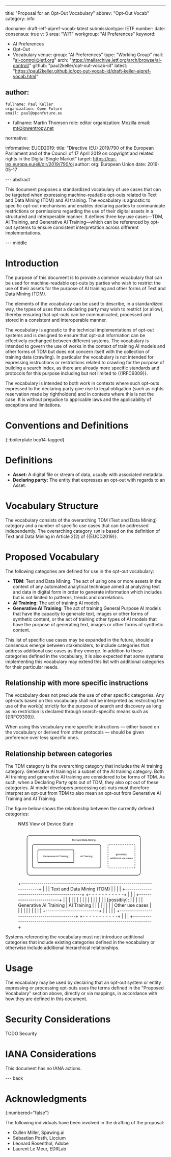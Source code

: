 ---
title: "Proposal for an Opt-Out Vocabulary"
abbrev: "Opt-Out Vocab"
category: info

docname: draft-ietf-aipref-vocab-latest
submissiontype: IETF
number:
date:
consensus: true
v: 3
area: "WIT"
workgroup: "AI Preferences"
keyword:
 - AI Preferences
 - Opt-Out
 - Vocabulary
venue:
  group: "AI Preferences"
  type: "Working Group"
  mail: "ai-control@ietf.org"
  arch: "https://mailarchive.ietf.org/arch/browse/ai-control/"
  github: "paul2keller/opt-out-vocab-id"
  latest: "https://paul2keller.github.io/opt-out-vocab-id/draft-keller-aipref-vocab.html"

author:
  - 
    fullname: Paul Keller
    organization: Open Future
    email: paul@openfuture.eu
  -
    fullname: Martin Thomson
    role: editor
    organization: Mozilla
    email: mt@lowentropy.net

normative:

informative:
 EUCD2019:
    title: "Directive (EU) 2019/790 of the European Parliament and of the Council of 17 April 2019 on copyright and related rights in the Digital Single Market"
    target: https://eur-lex.europa.eu/eli/dir/2019/790/oj
    author:
     org: European Union
    date: 2019-05-17

--- abstract

This document proposes a standardized vocabulary of use cases that can be targeted when expressing machine-readable opt-outs related to Text and Data Mining (TDM) and AI training. The vocabulary is agnostic to specific opt-out mechanisms and enables declaring parties to communicate restrictions or permissions regarding the use of their digital assets in a structured and interoperable manner. It defines three key use cases—TDM, AI Training, and Generative AI Training—which can be referenced by opt-out systems to ensure consistent interpretation across different implementations.

--- middle

# Introduction

The purpose of this document is to provide a common vocabulary that can be used for machine-readable opt-outs by parties who wish to restrict the use of their assets for the purpose of AI training and other forms of Text and Data Mining (TDM).

The elements of the vocabulary can be used to describe, in a standardized way, the types of uses that a declaring party may wish to restrict (or allow), thereby ensuring that opt-outs can be communicated, processed and stored in a consistent and interoperable manner.

The vocabulary is agnostic to the technical implementations of opt-out systems and is designed to ensure that opt-out information can be effectively exchanged between different systems. The vocabulary is intended to govern the use of works in the context of training AI models and other forms of TDM but does not concern itself with the collection of training data (crawling). In particular the vocabulary is not intended for expressing instructions or restrictions related to crawling for the purpose of building a search index, as there are already more specific standards and protocols for this purpose including but not limited to {{!RFC9309}}.

The vocabulary is intended to both work in contexts where such opt-outs expressed to the declaring party give rise to legal obligation (such as rights reservation made by rightholders) and in contexts where this is not the case. It is without prejudice to applicable laws and the applicability of exceptions and limitations.

# Conventions and Definitions

{::boilerplate bcp14-tagged}

# Definitions

* **Asset:** A digital file or stream of data, usually with associated metadata.
* **Declaring party:** The entity that expresses an opt-out with regards to an Asset.

# Vocabulary Structure

The vocabulary consists of the overarching TDM (Text and Data Mining) category and a number of specific use cases that can be addressed independently. The overarching category `TDM` is based on the definition of Text and Data Mining in Article 2(2) of {{EUCD2019}}.

# Proposed Vocabulary

The following categories are defined for use in the opt-out vocabulary:

* **TDM**: Text and Data Mining. The act of using one or more assets in the context of any automated analytical technique aimed at analyzing text and data in digital form in order to generate information which includes but is not limited to patterns, trends and correlations.
* **AI Training**: The act of training AI models
* **Generative AI Training**: The act of training General Purpose AI models that have the capacity to generate text, images or other forms of synthetic content, or the act of training other types of AI models that have the purpose of generating text, images or other forms of synthetic content.

This list of specific use cases may be expanded in the future, should a consensus emerge between stakeholders, to include categories that address additional use cases as they emerge. In addition to these categories defined in the vocabulary, it is also expected that some systems implementing this vocabulary may extend this list with additional categories for their particular needs.

## Relationship with more specific instructions

The vocabulary does not preclude the use of other specific categories. Any opt-outs based on this vocabulary shall not be interpreted as restricting the use of the work(s) strictly for the purpose of search and discovery as long as no restriction is declared through search-specific means such as {{!RFC9309}}.

When using this vocabulary more specific instructions — either based on the vocabulary or derived from other protocols — should be given preference over less specific ones.

## Relationship between categories

The TDM category is the overarching category that includes the AI training category. Generative AI training is a subset of the AI training category. Both AI training and generative AI training are considered to be forms of TDM. As such, when a Declaring Party opts out of TDM, they also opt out of these categories. AI model developers processing opt-outs must therefore interpret an opt-out from TDM to also mean an opt-out from Generative AI Training and AI Training.

The figure below shows the relationship between the currently defined categories:

<figure>
<name>NMS View of Device State</name>
<artset>
<artwork type="svg">
<svg xmlns="http://www.w3.org/2000/svg" xmlns:xlink="http://www.w3.org/1999/xlink" version="1.1" width="750" height="300" viewBox="0 0 750 300" text-anchor="middle" stroke-width="2" font-size="14" font-family="sans-serif">
  <title>Opt-out vocabulary overview</title>

  <!-- Outer Box -->
  <rect x="50" y="50" width="630" height="220" rx="15" ry="15" fill="white" stroke="black"/>
  <text x="365" y="80">Text and Data Mining</text>

  <!-- AI Training Box -->
  <rect x="80" y="100" width="380" height="130" rx="10" ry="10" fill="white" stroke="black" />
  <text x="380" y="170">AI Training</text>

  <!-- Generative AI Training Box -->
  <rect x="110" y="130" width="200" height="70" rx="5" ry="5" fill="white" stroke="black" />
  <text x="210" y="170">Generative AI Training</text>

  <!-- Additional Use Cases Box -->
  <rect x="500" y="100" width="150" height="130" class="dotted" rx="5" ry="5" fill="white" stroke="black" stroke-dasharray="5,5" />
  <text x="575" y="160">[possibly]:</text>
  <text x="575" y="180">additional use cases</text>
</svg>

</artwork>
<artwork type="ascii-art">
+--------------------------------------------------------------------------+
|                                                                          |
|                          Text and Data Mining (TDM)                      |
|                                                                          |
| +--------------------------------------------+  +- - - - - - - - - - -+  |
| |  +--------------------------+              |  |                     |  |
| |  |                          |              |                           |
| |  |                          |              |  |    [possibly]:      |  |
| |  | Generative AI Training   |  AI Training |                           |
| |  |                          |              |  |  Other use cases    |  |
| |  |                          |              |                           |
| |  +--------------------------+              |  |                     |  |
| +--------------------------------------------+  +- - - - - - - - - - -+  |
|                                                                          |
+--------------------------------------------------------------------------+
</artwork>
</artset>
</figure>

Systems referencing the vocabulary must not introduce additional categories that include existing categories defined in the vocabulary or otherwise include additional hierarchical relationships.

# Usage

The vocabulary may be used by declaring that an opt-out system or entity expressing or processing opt-outs uses the terms defined in the "Proposed Vocabulary" section above, directly or via mappings, in accordance with how they are defined in this document.

# Security Considerations

TODO Security


# IANA Considerations

This document has no IANA actions.

--- back

# Acknowledgments
{:numbered="false"}

The following individuals have been involved in the drafting of the proposal:

* Cullen Miller, Spawing.ai
* Sebastian Posth, Liccium
* Leonard Rosenthol, Adobe
* Laurent Le Meur, EDRLab
